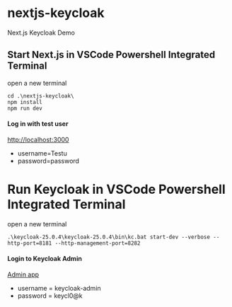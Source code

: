 # nextjs-keycloak

Next.js Keycloak Demo

## Start Next.js in VSCode Powershell Integrated Terminal

open a new terminal

```
cd .\nextjs-keycloak\
npm install
npm run dev
```

#### Log in with test user

[http://localhost:3000](http://localhost:3000)

 - username=Testu
 - password=password

# Run Keycloak in VSCode Powershell Integrated Terminal

open a new terminal

```
.\keycloak-25.0.4\keycloak-25.0.4\bin\kc.bat start-dev --verbose --http-port=8181 --http-management-port=8282
```

#### Login to Keycloak Admin

[Admin app]( http://localhost:8181/)

 - username = keycloak-admin 
 - password = keycl0@k


